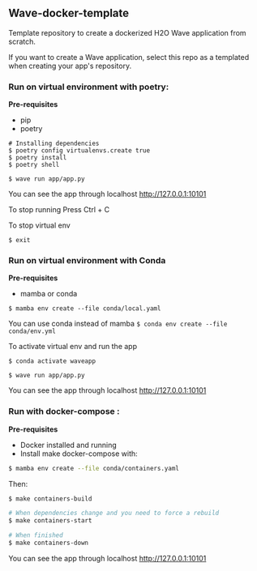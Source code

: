 ## Wave-docker-template
Template repository to create a dockerized H2O Wave application from scratch.

If you want to create a Wave application, select this repo as a templated when creating your app's repository.

### Run on virtual environment with poetry:

**Pre-requisites**

- pip
- poetry

```
# Installing dependencies
$ poetry config virtualenvs.create true
$ poetry install
$ poetry shell

$ wave run app/app.py
```

You can see the app through localhost http://127.0.0.1:10101

To stop running Press Ctrl + C

To stop virtual env 
```
$ exit
```

### Run on virtual environment with Conda

**Pre-requisites**

- mamba or conda

```
$ mamba env create --file conda/local.yaml
```
You can use conda instead of mamba `$ conda env create --file conda/env.yml`

To activate virtual env and run the app

```
$ conda activate waveapp

$ wave run app/app.py
```

You can see the app through localhost http://127.0.0.1:10101

### Run with docker-compose :

**Pre-requisites**

* Docker installed and running
* Install make docker-compose with:
```bash
$ mamba env create --file conda/containers.yaml
```

Then:
```bash
$ make containers-build

# When dependencies change and you need to force a rebuild
$ make containers-start

# When finished
$ make containers-down
```

You can see the app through localhost http://127.0.0.1:10101
